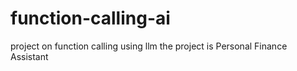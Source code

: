 # function-calling-ai
project on function calling using llm the project is Personal Finance Assistant
